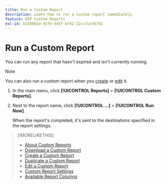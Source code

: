 ```yaml
---
title: Run a Custom Report
description: Learn how to run a custom report immediately.
feature: DSP Custom Reports
exl-id: b256803d-45f9-445f-bf42-22cc7ce76792
---
```

# Run a Custom Report

You can run any report that hasn't expired and isn't currently running.

>[!NOTE]
>
>You can also run a custom report when you [create](report-create.md) or [edit](report-edit.md) it.

1. In the main menu, click **[!UICONTROL Reports]** > **[!UICONTROL Custom Reports]**.

1. Next to the report name, click **[!UICONTROL ...]** > **[!UICONTROL Run Now]**.

   When the report's completed, it's sent to the destinations specified in the report settings.

>[!MORELIKETHIS]
>
>* [About Custom Reports](/help/dsp/reports/report-about.md)
>* [Download a Custom Report](/help/dsp/reports/report-download.md)
>* [Create a Custom Report](/help/dsp/reports/report-create.md)
>* [Duplicate a Custom Report](/help/dsp/reports/report-copy.md)
>* [Edit a Custom Report](/help/dsp/reports/report-edit.md)
>* [Custom Report Settings](/help/dsp/reports/report-settings.md)
>* [Available Report Columns](/help/dsp/reports/report-columns.md)
